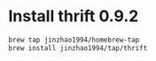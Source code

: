 # Install thrift 0.9.2

```bash
brew tap jinzhao1994/homebrew-tap
brew install jinzhao1994/tap/thrift
```
